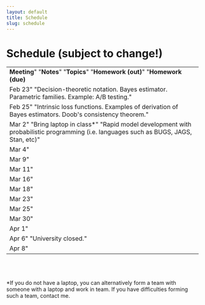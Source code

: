```yaml
---
layout: default
title: Schedule
slug: schedule
---
```


Schedule (subject to change!)
=============================


<table>  <tr>    <td><b>Meeting</b>"	"<b>Notes</b>"	"<b>Topics</b>"	"<b>Homework (out)</b>"	"<b>Homework (due)</b></td>  </tr>  <tr>    <td>Feb 23"		"Decision-theoretic notation. Bayes estimator. Parametric families. Example: A/B testing."		</td>  </tr>  <tr>    <td>Feb 25"		"Intrinsic loss functions. Examples of derivation of Bayes estimators. Doob's consistency theorem."		</td>  </tr>  <tr>    <td>Mar 2"	"Bring laptop in class*"	"Rapid model development with probabilistic programming (i.e. languages such as BUGS, JAGS, Stan, etc)"		</td>  </tr>  <tr>    <td>Mar 4"				</td>  </tr>  <tr>    <td>Mar 9"				</td>  </tr>  <tr>    <td>Mar 11"				</td>  </tr>  <tr>    <td>Mar 16"				</td>  </tr>  <tr>    <td>Mar 18"				</td>  </tr>  <tr>    <td>Mar 23"				</td>  </tr>  <tr>    <td>Mar 25"				</td>  </tr>  <tr>    <td>Mar 30"				</td>  </tr>  <tr>    <td>Apr 1"				</td>  </tr>  <tr>    <td>Apr 6"	"University closed."			</td>  </tr>  <tr>    <td>Apr 8"				</td>  </tr><!-- schedule --></table>

<br/>
<br/>
<br/>
*If you do not have a laptop, you can alternatively form a team with someone with a laptop and work in team. If you have difficulties forming such a team, contact me.
